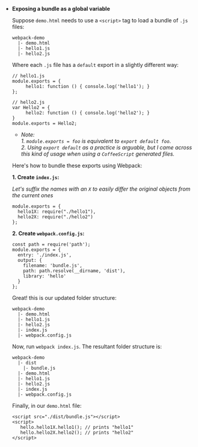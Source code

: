 - **Exposing a bundle as a global variable**  

    Suppose `demo.html` needs to use a `<script>` tag to load a bundle of `.js` files:  

    ```
    webpack-demo
      |- demo.html
      |- hello1.js
      |- hello2.js
    ```
    
    Where each `.js` file has a `default` export in a slightly different way:  
    
    ```
    // hello1.js
    module.exports = {
         hello1: function () { console.log('hello1'); }
    }; 
    ```
    ```
    // hello2.js
    var Hello2 = {
         hello2: function () { console.log('hello2'); }
    }
    module.exports = Hello2;
    ```
        
    * *Note:*  
      *1. `module.exports = foo` is equivalent to `export default foo`*.  
      *2. Using `export default` as a practice is arguable, but I came across this kind of usage when using a `CoffeeScript` generated files.*  
       
     Here's how to bundle these exports using Webpack:  
     
     **1. Create `index.js`:**  
     
     *Let's suffix the names with an `X` to easily differ the original objects from the current ones*
     ```
     module.exports = {
       hello1X: require("./hello1"),
       hello2X: require("./hello2")
     };
     ```
     
     **2. Create `webpack.config.js`:**  
     
     ``` 
     const path = require('path');
     module.exports = {
       entry: './index.js',
       output: {
         filename: 'bundle.js',
         path: path.resolve(__dirname, 'dist'),
         library: 'hello'
       }
     };
     ```
     Great! this is our updated folder structure:
      
    ```
    webpack-demo
      |- demo.html
      |- hello1.js
      |- hello2.js
      |- index.js
      |- webpack.config.js
    ```
    Now, run `webpack index.js`.  The resultant folder structure is:
    ```
    webpack-demo
      |- dist
        |- bundle.js
      |- demo.html
      |- hello1.js
      |- hello2.js
      |- index.js
      |- webpack.config.js
    ```
    Finally, in our `demo.html` file:
    ```
    <script src="./dist/bundle.js"></script>
    <script>
       hello.hello1X.hello1(); // prints "hello1"
       hello.hello2X.hello2(); // prints "hello2"
    </script>
    ```
